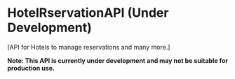 # HotelRservationAPI (Under Development)

[API for Hotels to manage reservations and many more.]

**Note: This API is currently under development and may not be suitable for production use.**
